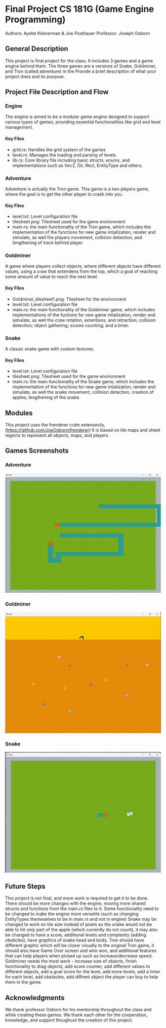  # Final Project CS 181G (Game Engine Programming)
Authors: Ayelet Kleinerman & Joe Posthauer
Professor: Joseph Osborn

## General Description
This project is final project for the class. It includes 3 games and a game engine behind them.
The three games are a versions of Snake, Goldminer, and Tron (called adventure) in the 
Provide a brief description of what your project does and its purpose.

## Project File Description and Flow
### Engine
The engine is aimed to be a modular game engine designed to support various types of games, providing essential functionalities like grid and level management.
#### Key Files
- grid.rs: Handles the grid system of the games
- level.rs: Manages the loading and parsing of levels
- lib.rs: Core library file including basic structs, enums, and implementations such as Vec2, Dir, Rect, EntityType and others.

### Adventure
Adventure is actually the Tron game. This game is a two players game, where the goal is to get the other player to crash into you.
#### Key Files
- level.txt: Level configuration file
- tilesheet.png: Tilesheet used for the game environment
- main.rs: the main functionality of the Tron game, which includes the implementation of the functions for new game intialization, render and simulate, as well the players movement, collision detection, and lengthening of track behind player.

### Goldminer
A game where players collect objects, where different objects have different values, using a craw that extendens from the top, which a goal of reaching some amount of value to reach the next level.

#### Key Files
- Goldminer_tilesheet1.png: Tilesheet for the environment
- level.txt: Level configuration file
- main.rs: the main functionality of the Goldminer game, which includes implementations of the fuctions for new game intialization, render and simulate, as well the craw rotation, extentions, and retraction; collision detection; object gathering; scores counting; and a timer.
 
### Snake
A classic snake game with custom textures.

#### Key Files
- level.txt: Level configuration file
- tilesheet.png: Tilesheet used for the game environment
- main.rs: the main functionality of the Snake game, which includes the implementation of the functions for new game intialization, render and simulate, as well the snake movement, collision detection, creation of apples, lengthening of the snake.

## Modules
This project uses the frenderer crate extensevily, (https://github.com/JoeOsborn/frenderer)
It is based on tile maps and sheet regions to represent all objects, maps, and players.

## Games Screenshots
### Adventure
![Adventure Screenshot](https://github.com/joeposthauer/CS181GFinal/blob/main/adventure/Tron.png?raw=true)
### Goldminer
![Goldminer Screenshot](https://github.com/joeposthauer/CS181GFinal/blob/main/goldminer/Goldminer.png?raw=true)
### Snake
![Snake Screenshot](https://github.com/joeposthauer/CS181GFinal/blob/main/snake/Snake.png?raw=true)

## Future Steps
This project is not final, and more work is required to get it to be done.
There should be more changes with the engine, moving more shared structs and functions from the main.rs files to it.
Some functionality need to be changed to make the engine more versetile (such as changing EntityTypes themeselves to be in main.rs and not in engine)
Snake may be changed to work on tile size instead of pixels so the snake would not be able to hit only part of the apple (which currently do not count), it may also be changed to have a score, additional levels and complexity (adding obsticles), have graphics of snake head and body.
Tron should have different graphic which will be closer visually to the original Tron game, it should also have Game Over screen and who won, and additional features that can help players when picked up such as increase/decrease speed.
Goldminer needs the most work - increase size of objects, finish functionality to drag objects, add score counter, add different values to different objects, add a goal score for the level, add more levels, add a timer for each level, add obstacles, add diffrent object the player can buy to help them in the game.
 
## Acknowledgments
We thank professor Osborn for his mentorship throughout the class and while creating these games.
We thank each other for the cooperation, knowledge, and support thoughout the creation of this project.

